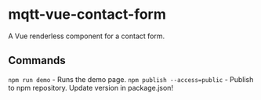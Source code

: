 # mqtt-vue-contact-form
A Vue renderless component for a contact form. 

## Commands
`npm run demo` - Runs the demo page. 
`npm publish --access=public` - Publish to npm repository. Update version in package.json!
